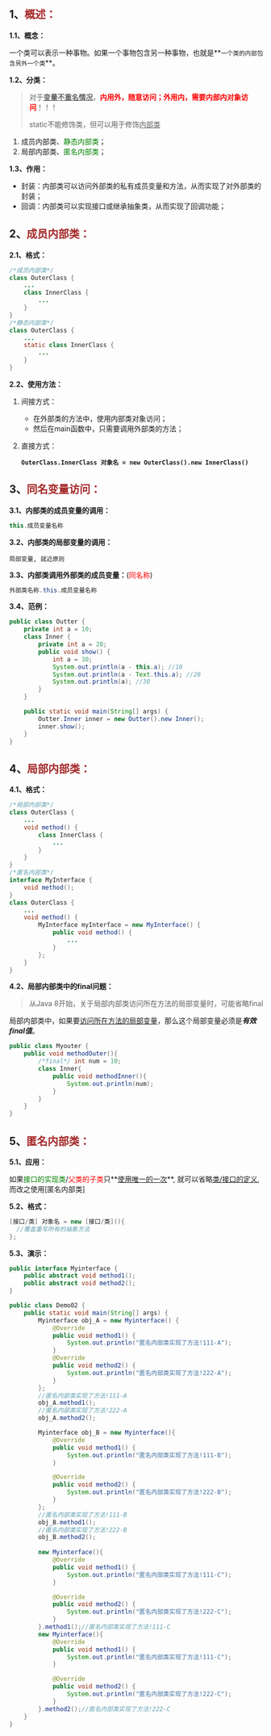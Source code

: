 ## 1、<span style="color:brown">概述：</span>

**1.1、概念：**

一个类可以表示一种事物。如果一个事物包含另一种事物，也就是**`一个类的内部包含另外一个类`**。

**1.2、分类：**

> 对于<u>**变量不重名情况**</u>，<span style="color:red">**内用外，随意访问；外用内，需要内部内对象访问**</span>！！！
>
> static不能修饰类，但可以用于修饰<u>内部类</u>

1. 成员内部类、<span style="color:green">静态内部类</span>；
2. 局部内部类、<span style="color:green">匿名内部类</span>；

**1.3、作用：**

- 封装：内部类可以访问外部类的私有成员变量和方法，从而实现了对外部类的封装；
- 回调：内部类可以实现接口或继承抽象类，从而实现了回调功能；



## 2、<span style="color:brown">成员内部类：</span>

**2.1、格式：**

```java
/*成员内部类*/
class OuterClass {
    ...
    class InnerClass {
        ...
    }
}
/*静态内部类*/
class OuterClass {
    ...
    static class InnerClass {
        ...
    }
}
```

**2.2、使用方法：**

1. 间接方式：

   - 在外部类的方法中，使用内部类对象访问；
   - 然后在main函数中，只需要调用外部类的方法；

2. 直接方式：

   **`OuterClass.InnerClass 对象名 = new OuterClass().new InnerClass()`**



## 3、<span style="color:brown">同名变量访问：</span>

**3.1、内部类的成员变量的调用：**

```java
this.成员变量名称
```

**3.2、内部类的局部变量的调用：**

```apl
局部变量, 就近原则
```

**3.3、内部类调用外部类的成员变量：**(<span style="color:red">同名称</span>)

```java
外部类名称.this.成员变量名称
```

**3.4、范例：**

```java
public class Outter {
    private int a = 10;
    class Inner {
        private int a = 20;
        public void show() {
            int a = 30;
            System.out.println(a - this.a); //10
            System.out.println(a - Text.this.a); //20
            System.out.println(a); //30
        }
    }

    public static void main(String[] args) {
        Outter.Inner inner = new Outter().new Inner();
        inner.show();
    }
}
```



## 4、<span style="color:brown">局部内部类：</span>

**4.1、格式：**

```java
/*局部内部类*/
class OuterClass {
    ...
    void method() {
        class InnerClass {
            ...
        }
    }
}
/*匿名内部类*/
interface MyInterface {
    void method();
}
class OuterClass {
    ...
    void method() {
        MyInterface myInterface = new MyInterface() {
            public void method() {
                ...
            }
        };
    }
}
```

**4.2、局部内部类中的final问题：**

> 从Java 8开始，关于局部内部类访问所在方法的局部变量时，可能省略final

局部内部类中，如果要<u>访问所在方法的局部变量</u>，那么这个局部变量必须是***有效final值***。

```java
public class Myouter {
    public void methodOuter(){
        /*final*/ int num = 10;
        class Inner{
            public void methodInner(){
                System.out.println(num);
            }
        }
    }
}
```



## 5、<span style="color:brown">匿名内部类：</span>

**5.1、应用：**

如果<span style="color:green">接口的实现类</span>/<span style="color:red">父类的子类</span>只**<u>使用唯一的一次</u>**, 就可以省略<u>类/接口的定义</u>, 而改之使用[匿名内部类]

**5.2、格式：**

```java
[接口/类] 对象名 = new [接口/类](){
  //覆盖重写所有的抽象方法  
};
```

**5.3、演示：**

```java
public interface Myinterface {
    public abstract void method1();
    public abstract void method2();
}
```

```java
public class Demo02 {
    public static void main(String[] args) {
        Myinterface obj_A = new Myinterface() {
            @Override
            public void method1() {
                System.out.println("匿名内部类实现了方法!111-A");
            }
            @Override
            public void method2() {
                System.out.println("匿名内部类实现了方法!222-A");
            }
        };
        //匿名内部类实现了方法!111-A
        obj_A.method1();
        //匿名内部类实现了方法!222-A
        obj_A.method2();

        Myinterface obj_B = new Myinterface(){
            @Override
            public void method1() {
                System.out.println("匿名内部类实现了方法!111-B");
            }

            @Override
            public void method2() {
                System.out.println("匿名内部类实现了方法!222-B");
            }
        };
        //匿名内部类实现了方法!111-B
        obj_B.method1();
        //匿名内部类实现了方法!222-B
        obj_B.method2();
        
        new Myinterface(){
            @Override
            public void method1() {
                System.out.println("匿名内部类实现了方法!111-C");
            }

            @Override
            public void method2() {
                System.out.println("匿名内部类实现了方法!222-C");
            }
        }.method1();//匿名内部类实现了方法!111-C
        new Myinterface(){
            @Override
            public void method1() {
                System.out.println("匿名内部类实现了方法!111-C");
            }

            @Override
            public void method2() {
                System.out.println("匿名内部类实现了方法!222-C");
            }
        }.method2();//匿名内部类实现了方法!222-C
    }
}
```



